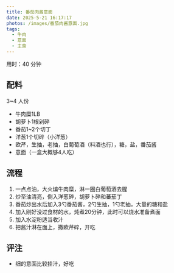 ```yaml
---
title: 番茄肉酱意面
date: 2025-5-21 16:17:17
photos: /images/番茄肉酱意面.jpg
tags:
  - 牛肉
  - 意面
  - 主食
---
```


用时：40 分钟

## 配料

3~4 人份

- 牛肉糜1LB
- 胡萝卜1根剁碎
- 番茄1~2个切丁
- 洋葱1个切碎（小洋葱）
- 欧芹，生抽，老抽，白葡萄酒（料酒也行），糖，盐，番茄酱
- 意面（一盒大概够4人吃）

<!--more-->

## 流程

1. 一点点油，大火煸牛肉糜，淋一圈白葡萄酒去腥
2. 炒至油清亮，倒入洋葱碎，胡萝卜碎和蕃茄丁
3. 番茄炒出水后加入3勺番茄酱，2勺生抽，1勺老抽，大量的糖和盐
4. 加入刚好没过食材的水，炖煮20分钟，此时可以烧水准备煮面
5. 加入水淀粉适当收汁
6. 把酱汁淋在面上，撒欧芹碎，开吃

## 评注

- 细的意面比较挂汁，好吃